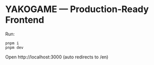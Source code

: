 # YAKOGAME — Production-Ready Frontend
Run:
```
pnpm i
pnpm dev
```
Open http://localhost:3000 (auto redirects to /en)
